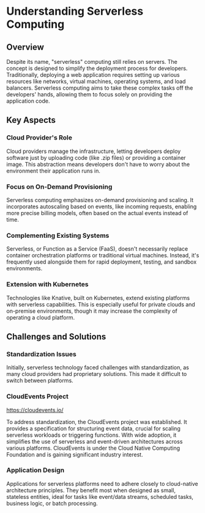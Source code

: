 # Understanding Serverless Computing

## Overview

Despite its name, "serverless" computing still relies on servers. The concept is designed to simplify the deployment process for developers. Traditionally, deploying a web application requires setting up various resources like networks, virtual machines, operating systems, and load balancers. Serverless computing aims to take these complex tasks off the developers' hands, allowing them to focus solely on providing the application code.

## Key Aspects

### Cloud Provider's Role
Cloud providers manage the infrastructure, letting developers deploy software just by uploading code (like .zip files) or providing a container image. This abstraction means developers don't have to worry about the environment their application runs in.

### Focus on On-Demand Provisioning
Serverless computing emphasizes on-demand provisioning and scaling. It incorporates autoscaling based on events, like incoming requests, enabling more precise billing models, often based on the actual events instead of time.

### Complementing Existing Systems
Serverless, or Function as a Service (FaaS), doesn't necessarily replace container orchestration platforms or traditional virtual machines. Instead, it's frequently used alongside them for rapid deployment, testing, and sandbox environments.

### Extension with Kubernetes
Technologies like Knative, built on Kubernetes, extend existing platforms with serverless capabilities. This is especially useful for private clouds and on-premise environments, though it may increase the complexity of operating a cloud platform.

## Challenges and Solutions

### Standardization Issues
Initially, serverless technology faced challenges with standardization, as many cloud providers had proprietary solutions. This made it difficult to switch between platforms.

### CloudEvents Project

https://cloudevents.io/

To address standardization, the CloudEvents project was established. It provides a specification for structuring event data, crucial for scaling serverless workloads or triggering functions. With wide adoption, it simplifies the use of serverless and event-driven architectures across various platforms. CloudEvents is under the Cloud Native Computing Foundation and is gaining significant industry interest.

### Application Design
Applications for serverless platforms need to adhere closely to cloud-native architecture principles. They benefit most when designed as small, stateless entities, ideal for tasks like event/data streams, scheduled tasks, business logic, or batch processing.